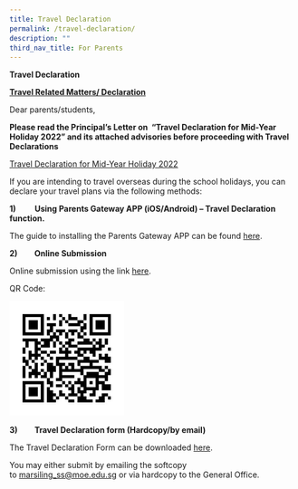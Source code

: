 ```yaml
---
title: Travel Declaration
permalink: /travel-declaration/
description: ""
third_nav_title: For Parents
---
```

**Travel Declaration**

**<u>Travel Related Matters/ Declaration</u>**

Dear parents/students,

**Please read the Principal’s Letter on  “Travel Declaration for Mid-Year Holiday 2022” and its attached advisories before proceeding with Travel Declarations** 

[Travel Declaration for Mid-Year Holiday 2022](/files/Travel-Declaration-for-Mid-Year-Holiday-2022.pdf)

If you are intending to travel overseas during the school holidays, you can declare your travel plans via the following methods:

**1)          Using Parents Gateway APP (iOS/Android) – Travel Declaration function.**

The guide to installing the Parents Gateway APP can be found [here](/resources/for-parents/pg/).

**2)         Online Submission**

Online submission using the link [here](https://form.gov.sg/5cdba40a7c72130017cf01a2).

QR Code:

<img src="/images/QR-TravelD.jpeg"  
style="width:40%">

**3)         Travel Declaration form (Hardcopy/by email)**

The Travel Declaration Form can be downloaded [here](/files/MSS-STUDENT-TRAVEL-DECLARATION.pdf).

You may either submit by emailing the softcopy to [marsiling\_ss@moe.edu.sg](mailto:marsiling_ss@moe.edu.sg) or via hardcopy to the General Office.